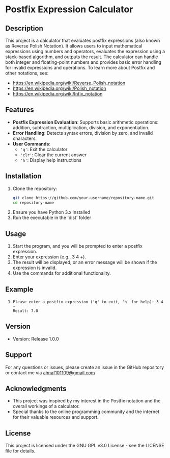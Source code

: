 # Postfix Expression Calculator

## Description
This project is a calculator that evaluates postfix expressions (also known as Reverse Polish Notation). It allows users to input mathematical expressions using numbers and operators, evaluates the expression using a stack-based algorithm, and outputs the result. The calculator can handle both integer and floating-point numbers and provides basic error handling for invalid expressions and operations.
To learn more about Postfix and other notations, see:
- https://en.wikipedia.org/wiki/Reverse_Polish_notation
- https://en.wikipedia.org/wiki/Polish_notation
- https://en.wikipedia.org/wiki/Infix_notation

## Features
- **Postfix Expression Evaluation**: Supports basic arithmetic operations: addition, subtraction, multiplication, division, and exponentiation.
- **Error Handling**: Detects syntax errors, division by zero, and invalid characters.
- **User Commands**:
  - `'q'`: Exit the calculator
  - `'clr'`: Clear the current answer
  - `'h'`: Display help instructions

## Installation
1. Clone the repository:
   ```bash
   git clone https://github.com/your-username/repository-name.git
   cd repository-name
2. Ensure you have Python 3.x installed
3. Run the executable in the 'dist' folder

## Usage
1. Start the program, and you will be prompted to enter a postfix expression.
2. Enter your expression (e.g., 3 4 +).
3. The result will be displayed, or an error message will be shown if the expression is invalid.
4. Use the commands for additional functionality.

## Example
1. ```plaintext
   Please enter a postfix expression ('q' to exit, 'h' for help): 3 4 +
   Result: 7.0

## Version
 - Version: Release 1.0.0

## Support
For any questions or issues, please create an issue in the GitHub repository or contact me via ahnaf101109@gmail.com

## Acknowledgments
- This project was inspired by my interest in the Postfix notation and the overall workings of a calculator.
- Special thanks to the online programming community and the internet for their valuable resources and support.

## License
This project is licensed under the GNU GPL v3.0 License - see the LICENSE file for details.
